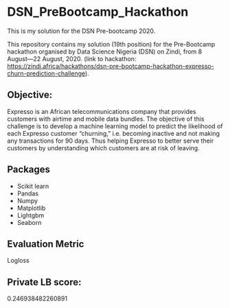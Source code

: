 # DSN_PreBootcamp_Hackathon
This is my solution for the DSN Pre-bootcamp 2020.

This repository contains my solution (19th position) for the Pre-Bootcamp hackathon organised by Data Science Nigeria (DSN) on Zindi, from 8 August—22 August, 2020. (link to hackathon: https://zindi.africa/hackathons/dsn-pre-bootcamp-hackathon-expresso-churn-prediction-challenge).

## Objective:
Expresso is an African telecommunications company that provides customers with airtime and mobile data bundles. The objective of this challenge is to develop a machine learning model to predict the likelihood of each Expresso customer “churning,” i.e. becoming inactive and not making any transactions for 90 days. Thus helping Expresso to better serve their customers by understanding which customers are at risk of leaving.

## Packages
- Scikit learn 
- Pandas 
- Numpy 
- Matplotlib  
- Lightgbm 
- Seaborn

## Evaluation Metric
Logloss 

## Private LB score:
0.246938482260891
